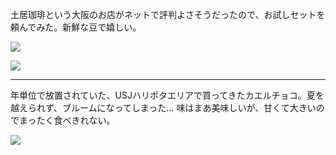 土居珈琲という大阪のお店がネットで評判よさそうだったので、お試しセットを頼んでみた。新鮮な豆で嬉しい。

![](https://photos.old.apkas.net/medium/202502/20250215-AR500001.webp)

![](https://photos.old.apkas.net/medium/202502/20250215-AR500002.webp)

---

年単位で放置されていた、USJハリポタエリアで買ってきたカエルチョコ。夏を越えられず、ブルームになってしまった... 味はまあ美味しいが、甘くて大きいのでまったく食べきれない。

![](https://photos.old.apkas.net/medium/202502/20250215-AR500003.webp)
